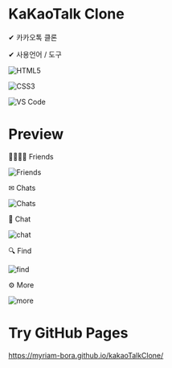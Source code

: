 # KaKaoTalk Clone

✔ 카카오톡 클론

✔ 사용언어 / 도구

![HTML5](https://img.shields.io/badge/-HTML5-%23E44D27?style=flat-square&logo=html5&logoColor=ffffff)

![CSS3](https://img.shields.io/badge/-CSS3-%231572B6?style=flat-square&logo=css3)

![VS Code](http://img.shields.io/badge/-VS%20Code-007ACC?style=flat-square&logo=visual-studio-code)

# Preview 

👨‍👩‍👧‍👦 Friends
 
![Friends](screen-shot/friends.PNG)


  ✉ Chats
 
![Chats](screen-shot/chats.PNG)


 📃 Chat
 
![chat](screen-shot/chat.PNG)


 🔍 Find 
 
![find](screen-shot/find.PNG)
  
  ⚙ More
  
![more](screen-shot/more.PNG)
  
 



# Try GitHub Pages

https://myriam-bora.github.io/kakaoTalkClone/
